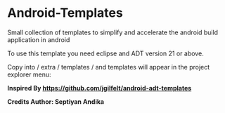 Android-Templates
=================

Small collection of templates to simplify and accelerate the android build application in android

To use this template you need eclipse and ADT version 21 or above.

Copy into <android-sdk-folder> / extra / templates / and templates will appear in the project explorer menu:


<b>Inspired By<b>
https://github.com/jgilfelt/android-adt-templates


<b>Credits<b>
Author: Septiyan Andika
